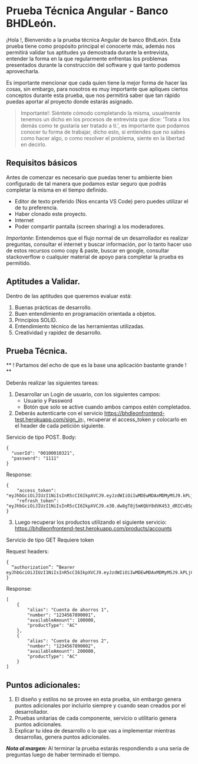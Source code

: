 # Prueba Técnica Angular  - Banco BHDLeón.

¡Hola !, Bienvenido a la prueba técnica Angular de banco BhdLeón. Esta prueba tiene como propósito principal el conocerte más, además nos permitirá validar tus aptitudes ya demostrada durante la entrevista, entender la forma en la que regularmente enfrentas los problemas presentados durante la construcción del software y qué tanto podemos aprovecharla.

Es importante mencionar que cada quien tiene la mejor forma de hacer las cosas, sin embargo, para nosotros es muy importante que apliques ciertos conceptos durante esta prueba, que nos permitirá saber que tan rápido puedas aportar al proyecto donde estarás asignado.

> Importante!: Siéntete cómodo completando la misma, usualmente tenemos un dicho en los procesos de entrevista que dice: 'Trata a los demás como te gustaría ser tratado a ti.', es importante que podamos conocer tu forma de trabajar, dicho esto, si entiendes que no sabes como hacer algo, o como resolver el problema, siente en la libertad en decirlo.

## Requisitos básicos

Antes de comenzar es necesario que puedas tener tu ambiente bien configurado de tal manera que podamos estar seguro que podrás completar la misma en el tiempo definido.

- Editor de texto preferido (Nos encanta VS Code) pero puedes utilizar el de tu preferencia.
- Haber clonado este proyecto.
- Internet
- Poder compartir pantalla (screen sharing) a los moderadores.

*Importante*: Entendemos que el flujo normal de un desarrollador es realizar preguntas, consultar el internet y buscar información, por lo tanto hacer uso de estos recursos como copy & paste, buscar en google, consultar stackoverflow o cualquier material de apoyo para completar la prueba es permitido.

## Aptitudes a Validar.

Dentro de las aptitudes que queremos evaluar está:

1. Buenas prácticas de desarrollo.
2. Buen entendimiento en programación orientada a objetos.
3. Principios SOLID.
4. Entendimiento técnico de las herramientas utilizadas.
5. Creatividad y rapidez de desarrollo.

## Prueba Técnica.

** ! Partamos del echo de que es la base una aplicación bastante grande ! **

Deberás realizar las siguientes tareas:

1. Desarrollar un Login de usuario, con los siguientes campos: 
      - Usuario y Password 
      - Botón que solo se active cuando ambos campos estén completados.
2. Deberás autenticarte con el servicio https://bhdleonfrontend-test.herokuapp.com/sign_in:, recuperar el access_token y colocarlo en el header de cada petición siguiente.

Servicio de tipo POST.
Body:
```
{
  "userId": "00100010321",
  "password": "1111"
}
```

Response:

```
{
    "access_token": "eyJhbGciOiJIUzI1NiIsInR5cCI6IkpXVCJ9.eyJzdWIiOiIwMDEwMDAxMDMyMSJ9.kPLjCmPJaw8ja",
    "refresh_token": "eyJhbGciOiJIUzI1NiIsInR5cCI6IkpXVCJ9.e30.dw8gT8j5mKQbY8dVK453_dRICvBSg2oAQYFfzO1rpoY"
}
```

3. Luego recuperar los productos utilizando el siguiente servicio: https://bhdleonfrontend-test.herokuapp.com/products/accounts

Servicio de tipo GET
Requiere token

Request headers:

```
{
  “authorization”: “Bearer eyJhbGciOiJIUzI1NiIsInR5cCI6IkpXVCJ9.eyJzdWIiOiIwMDEwMDAxMDMyMSJ9.kPLjCmPJaw8j”
}
```

Response:

```
[
    {
        "alias": "Cuenta de ahorros 1",
        "number": "1234567890001",
        "availableAmount": 100000,
        "productType": "AC"
    },
    {
        "alias": "Cuenta de ahorros 2",
        "number": "1234567890002",
        "availableAmount": 200000,
        "productType": "AC"
    }
]
```

## Puntos adicionales:

1. El diseño y estilos no se provee en esta prueba, sin embargo genera puntos adicionales por incluirlo siempre y cuando sean creados por el desarrollador.
2. Pruebas unitarias de cada componente, servicio o utilitario genera puntos adicionales.
3. Explicar tu idea de desarrollo o lo que vas a implementar mientras desarrollas, genera puntos adicionales.

***Nota al margen:*** Al terminar la prueba estarás respondiendo a una seria de preguntas luego de haber terminado el tiempo.
